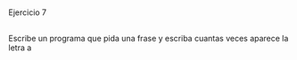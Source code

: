 #
Ejercicio 7

##

Escribe un programa que pida una frase y escriba cuantas veces aparece la letra a